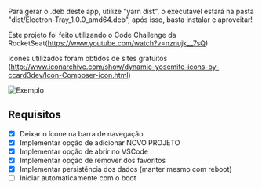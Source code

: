 Para gerar o .deb deste app, utilize "yarn dist", o executável estará na pasta "dist/Electron-Tray_1.0.0_amd64.deb", após isso, basta instalar e aproveitar!


Este projeto foi feito utilizando o Code Challenge da RocketSeat(https://www.youtube.com/watch?v=nznujk__7sQ)

Icones utilizados foram obtidos de sites gratuitos (http://www.iconarchive.com/show/dynamic-yosemite-icons-by-ccard3dev/Icon-Composer-icon.html)


![Exemplo](./githubImages/exemplo.jpg)

## Requisitos

- [x] Deixar o ícone na barra de navegação
- [x] Implementar opção de adicionar NOVO PROJETO
- [x] Implementar opção de abrir no VSCode
- [x] Implementar opção de remover dos favoritos
- [x] Implementar persistência dos dados (manter mesmo com reboot)
- [ ] Iniciar automaticamente com o boot
